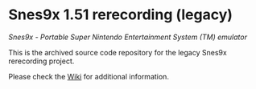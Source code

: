 # Snes9x 1.51 rerecording (legacy)
*Snes9x - Portable Super Nintendo Entertainment System (TM) emulator*

This is the archived source code repository for the legacy Snes9x rerecording project.

Please check the [Wiki](https://github.com/TASVideos/snes9x-rr/wiki) for additional information.
